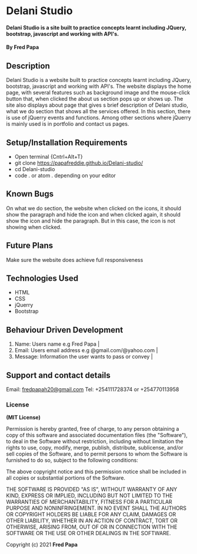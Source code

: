 # Delani Studio
#### Delani Studio is a site built to practice concepts learnt including JQuery, bootstrap, javascript and working with API's.
#### By **Fred Papa**
## Description
Delani Studio is a website built to practice concepts learnt including JQuery, bootstrap, javascript and working with API's. The website displays the home page, with several features such as background image and the mouse-click button that, when clicked the about us section pops up or shows up.
The site also displays about page that gives s brief description of Delani studio, what we do section that shows all the services offered. In this section, there is use of jQuerry events and functions. Among other sections where jQuerry is mainly used is in portfolio and contact us pages.
## Setup/Installation Requirements
* Open terminal {Cntrl+Alt+T}
* git clone https://papafreddie.github.io/Delani-studio/
* cd Delani-studio
* code . or atom . depending on your editor
## Known Bugs
On what we do section, the website when clicked on the icons, it should show the paragraph and hide the icon and when clicked again, it should show the icon and hide the paragraph. But in this case, the icon is not showing when clicked.

## Future Plans
Make sure the website does achieve full responsiveness 
## Technologies Used
* HTML
* CSS
* jQuerry
* Bootstrap
## Behaviour Driven Development
1. Name: Users name e.g Fred Papa |
2. Email: Users email address e.g @gmail.com/@yahoo.com |
3. Message: Information the user wants to pass or convey |
## Support and contact details
Email: fredpapah20@gmail.com
Tel: +254111728374 or +254770113958
### License
**(MIT License)**

Permission is hereby granted, free of charge, to any person obtaining a copy
of this software and associated documentation files (the "Software"), to deal
in the Software without restriction, including without limitation the rights
to use, copy, modify, merge, publish, distribute, sublicense, and/or sell
copies of the Software, and to permit persons to whom the Software is
furnished to do so, subject to the following conditions:

The above copyright notice and this permission notice shall be included in all
copies or substantial portions of the Software.

THE SOFTWARE IS PROVIDED "AS IS", WITHOUT WARRANTY OF ANY KIND, EXPRESS OR
IMPLIED, INCLUDING BUT NOT LIMITED TO THE WARRANTIES OF MERCHANTABILITY,
FITNESS FOR A PARTICULAR PURPOSE AND NONINFRINGEMENT. IN NO EVENT SHALL THE
AUTHORS OR COPYRIGHT HOLDERS BE LIABLE FOR ANY CLAIM, DAMAGES OR OTHER
LIABILITY, WHETHER IN AN ACTION OF CONTRACT, TORT OR OTHERWISE, ARISING FROM,
OUT OF OR IN CONNECTION WITH THE SOFTWARE OR THE USE OR OTHER DEALINGS IN THE
SOFTWARE.

Copyright (c) 2021 **Fred Papa**
  